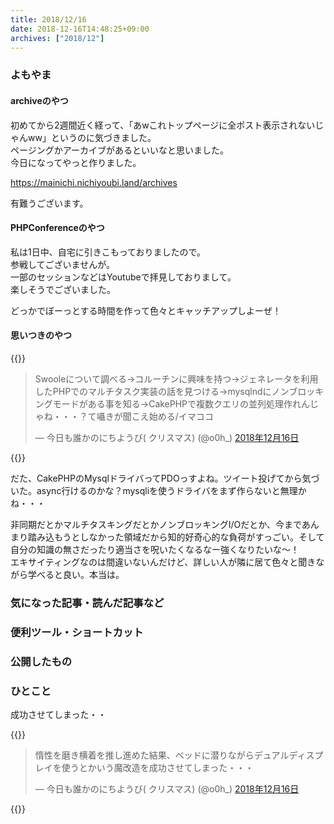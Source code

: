 ```yaml
---
title: 2018/12/16
date: 2018-12-16T14:48:25+09:00
archives: ["2018/12"]
---
```

### よもやま
#### archiveのやつ
初めてから2週間近く経って、「あwこれトップページに全ポスト表示されないじゃんww」というのに気づきました。  
ページングかアーカイブがあるといいなと思いました。  
今日になってやっと作りました。  

https://mainichi.nichiyoubi.land/archives

有難うございます。

#### PHPConferenceのやつ
私は1日中、自宅に引きこもっておりましたので。  
参戦してございませんが。  
一部のセッションなどはYoutubeで拝見しておりまして。  
楽しそうでございました。  

どっかでぼーっとする時間を作って色々とキャッチアップしよーぜ！

#### 思いつきのやつ
{{<html>}}
<blockquote class="twitter-tweet" data-lang="ja"><p lang="ja" dir="ltr">Swooleについて調べる→コルーチンに興味を持つ→ジェネレータを利用したPHPでのマルチタスク実装の話を見つける→mysqlndにノンブロッキングモードがある事を知る→CakePHPで複数クエリの並列処理作れんじゃね・・・？て囁きが聞こえ始める/イマココ</p>&mdash; 今日も誰かのにちようび( クリスマス) (@o0h_) <a href="https://twitter.com/o0h_/status/1074156279638061056?ref_src=twsrc%5Etfw">2018年12月16日</a></blockquote>
<script async src="https://platform.twitter.com/widgets.js" charset="utf-8"></script>
{{</html>}}

だた、CakePHPのMysqlドライバってPDOっすよね。ツイート投げてから気づいた。async行けるのかな？mysqliを使うドライバをまず作らないと無理かね・・・

非同期だとかマルチタスキングだとかノンブロッキングI/Oだとか、今まであんまり踏み込もうとしなかった領域だから知的好奇心的な負荷がすっごい。そして自分の知識の無さだったり適当さを呪いたくなるなー強くなりたいな〜！  
エキサイティングなのは間違いないんだけど、詳しい人が隣に居て色々と聞きながら学べると良い。本当は。


### 気になった記事・読んだ記事など

### 便利ツール・ショートカット

### 公開したもの

### ひとこと
成功させてしまった・・

{{<html>}}
<blockquote class="twitter-tweet" data-lang="ja"><p lang="ja" dir="ltr">惰性を磨き横着を推し進めた結果、ベッドに潜りながらデュアルディスプレイを使うとかいう魔改造を成功させてしまった・・・</p>&mdash; 今日も誰かのにちようび( クリスマス) (@o0h_) <a href="https://twitter.com/o0h_/status/1074179141946068993?ref_src=twsrc%5Etfw">2018年12月16日</a></blockquote>
{{</html>}}